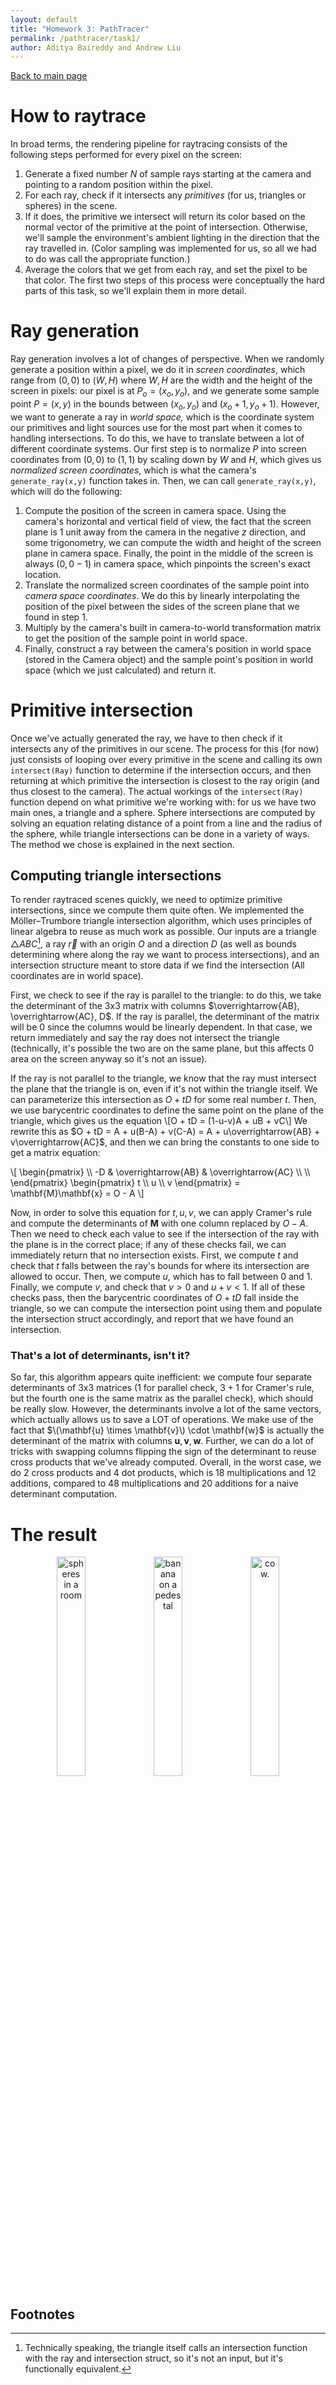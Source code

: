```yaml
---
layout: default
title: "Homework 3: PathTracer"
permalink: /pathtracer/task1/
author: Aditya Baireddy and Andrew Liu
---
```

[Back to main page]({{site.baseurl}}/pathtracer)
# How to raytrace
In broad terms, the rendering pipeline for raytracing consists of the following steps performed for every pixel on the screen:
1. Generate a fixed number $N$ of sample rays starting at the camera and pointing to a random position within the pixel.
2. For each ray, check if it intersects any *primitives* (for us, triangles or spheres) in the scene.
3. If it does, the primitive we intersect will return its color based on the normal vector of the primitive at the point of intersection. Otherwise, we'll sample the environment's ambient lighting in the direction that the ray travelled in. (Color sampling was implemented for us, so all we had to do was call the appropriate function.)
4. Average the colors that we get from each ray, and set the pixel to be that color. 
The first two steps of this process were conceptually the hard parts of this task, so we'll explain them in more detail.

# Ray generation
Ray generation involves a lot of changes of perspective.
When we randomly generate a position within a pixel, we do it in *screen coordinates*, which range from $(0,0)$ to $(W, H)$ where $W,H$ are the width and the height of the screen in pixels: our pixel is at $P_o = (x_o,y_o),$ and we generate some sample point $P = (x,y)$ in the bounds between $(x_o,y_o)$ and $(x_o+1, y_o+1)$.
However, we want to generate a ray in *world space,* which is the coordinate system our primitives and light sources use for the most part when it comes to handling intersections.
To do this, we have to translate between a lot of different coordinate systems.
Our first step is to normalize $P$ into screen coordinates from $(0,0)$ to $(1,1)$ by scaling down by $W$ and $H$, which gives us *normalized screen coordinates*, which is what the camera's `generate_ray(x,y)` function takes in.
Then, we can call `generate_ray(x,y)`, which will do the following:
1. Compute the position of the screen in camera space. Using the camera's horizontal and vertical field of view, the fact that the screen plane is 1 unit away from the camera in the negative $z$ direction, and some trigonometry, we can compute the width and height of the screen plane in camera space. Finally, the point in the middle of the screen is always $(0, 0 -1)$ in camera space, which pinpoints the screen's exact location.
2. Translate the normalized screen coordinates of the sample point into *camera space coordinates*. We do this by linearly interpolating the position of the pixel between the sides of the screen plane that we found in step 1.
3. Multiply by the camera's built in camera-to-world transformation matrix to get the position of the sample point in world space.
4. Finally, construct a ray between the camera's position in world space (stored in the Camera object) and the sample point's position in world space (which we just calculated) and return it.

# Primitive intersection
Once we've actually generated the ray, we have to then check if it intersects any of the primitives in our scene.
The process for this (for now) just consists of looping over every primitive in the scene and calling its own `intersect(Ray)` function to determine if the intersection occurs, and then returning at which primitive the intersection is closest to the ray origin (and thus closest to the camera).
The actual workings of the `intersect(Ray)` function depend on what primitive we're working with: for us we have two main ones, a triangle and a sphere.
Sphere intersections are computed by solving an equation relating distance of a point from a line and the radius of the sphere, while triangle intersections can be done in a variety of ways. 
The method we chose is explained in the next section. 

## Computing triangle intersections
To render raytraced scenes quickly, we need to optimize primitive intersections, since we compute them quite often.
We implemented the Möller–Trumbore triangle intersection algorithm, which uses principles of linear algebra to reuse as much work as possible.
Our inputs are a triangle $\triangle ABC$[^1], a ray $\overrightarrow{r}$ with an origin $O$ and a direction $D$ (as well as bounds determining where along the ray we want to process intersections), and an intersection structure meant to store data if we find the intersection (All coordinates are in world space). 

First, we check to see if the ray is parallel to the triangle: to do this, we take the determinant of the 3x3 matrix with columns $\overrightarrow{AB}, \overrightarrow{AC}, D$. If the ray is parallel, the determinant of the matrix will be 0 since the columns would be linearly dependent. In that case, we return immediately and say the ray does not intersect the triangle (technically, it's possible the two are on the same plane, but this affects 0 area on the screen anyway so it's not an issue).

If the ray is not parallel to the triangle, we know that the ray must intersect the plane that the triangle is on, even if it's not within the triangle itself. We can parameterize this intersection as $O + tD$ for some real number $t$.
Then, we use barycentric coordinates to define the same point on the plane of the triangle, which gives us the equation
\\[O + tD = (1-u-v)A + uB + vC\\]
We rewrite this as $O + tD = A + u(B-A) + v(C-A) = A + u\overrightarrow{AB} + v\overrightarrow{AC}$, and then we can bring the constants to one side to get a matrix equation:

<p>
\[
\begin{pmatrix}
\\
-D & \overrightarrow{AB} & \overrightarrow{AC} \\
\\
\end{pmatrix}
\begin{pmatrix}
t \\
u \\
v
\end{pmatrix} = \mathbf{M}\mathbf{x} = O - A
\]
</p>

Now, in order to solve this equation for $t,u,v$, we can apply Cramer's rule and compute the determinants of $\mathbf{M}$ with one column replaced by $O-A$.
Then we need to check each value to see if the intersection of the ray with the plane is in the correct place; if any of these checks fail, we can immediately return that no intersection exists. 
First, we compute $t$ and check that $t$ falls between the ray's bounds for where its intersection are allowed to occur.
Then, we compute $u$, which has to fall between $0$ and $1$.
Finally, we compute $v$, and check that $v > 0$ and $u + v < 1$. 
If all of these checks pass, then the barycentric coordinates of $O + tD$ fall inside the triangle, so we can compute the intersection point using them and populate the intersection struct accordingly, and report that we have found an intersection.

### That's a lot of determinants, isn't it?
So far, this algorithm appears quite inefficient: we compute four separate determinants of 3x3 matrices ($1$ for parallel check, $3+1$ for Cramer's rule, but the fourth one is the same matrix as the parallel check), which should be really slow.
However, the determinants involve a lot of the same vectors, which actually allows us to save a LOT of operations.
We make use of the fact that $\(\mathbf{u} \times \mathbf{v}\) \cdot \mathbf{w}$ is actually the determinant of the matrix with columns $\mathbf{u}, \mathbf{v}, \mathbf{w}$. 
Further, we can do a lot of tricks with swapping columns flipping the sign of the determinant to reuse cross products that we've already computed.
Overall, in the worst case, we do 2 cross products and 4 dot products, which is 18 multiplications and 12 additions, compared to 48 multiplications and 20 additions for a naive determinant computation. 

# The result
<p style = "text-align:center">
	<img src="/hw-webpages-sp24-spegeerino/docs/assets/hw3/task1-spheres.png" alt="spheres in a room" width="30%" style="text-align:center"/>
	<img src="/hw-webpages-sp24-spegeerino/docs/assets/hw3/task1-banana.png" alt="banana on a pedestal" width="30%" style="text-align:center"/>
	<img src="/hw-webpages-sp24-spegeerino/docs/assets/hw3/task1-cow.png" alt="cow." width="30%" style="text-align:center"/>
</p>

## Footnotes
[^1]: Technically speaking, the triangle itself calls an intersection function with the ray and intersection struct, so it's not an input, but it's functionally equivalent.